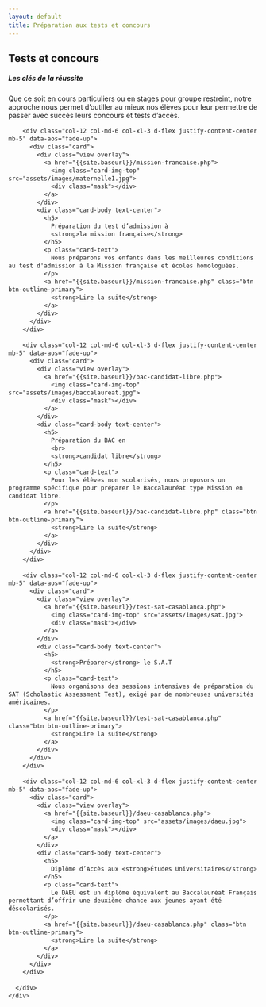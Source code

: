 ```yaml
---
layout: default
title: Préparation aux tests et concours
---
```

<main id="nos-metiers" class="tests-et-concours animated fadeIn">

  <section class="container mt-4 mt-sm-5 pt-5 pb-4 pb-sm-5">
    <div class="mt-4">
      <h1 class="font-weight-normal">
        <strong>Tests et concours</strong>
      </h1>
    </div>
    <h5 class="pb-3 pb-sm-4"><strong>Les clés de la réussite</strong></h5>
    <p>
      Que ce soit en cours particuliers ou en stages pour groupe restreint, notre approche nous permet d’outiller au mieux nos élèves pour leur permettre de passer avec succès leurs concours et tests d’accès.
    </p>
  </section>

  <section class="blue-grey lighten-5 pt-5 pb-2">
    <div class="container">
      <div class="row">

        <div class="col-12 col-md-6 col-xl-3 d-flex justify-content-center mb-5" data-aos="fade-up">
          <div class="card">
            <div class="view overlay">
              <a href="{{site.baseurl}}/mission-francaise.php">
                <img class="card-img-top" src="assets/images/maternelle1.jpg">
                <div class="mask"></div>
              </a>
            </div>
            <div class="card-body text-center">
              <h5>
                Préparation du test d’admission à
                <strong>la mission française</strong>
              </h5>
              <p class="card-text">
                Nous préparons vos enfants dans les meilleures conditions au test d'admission à la Mission française et écoles homologuées.
              </p>
              <a href="{{site.baseurl}}/mission-francaise.php" class="btn btn-outline-primary">
                <strong>Lire la suite</strong>
              </a>
            </div>
          </div>
        </div>

        <div class="col-12 col-md-6 col-xl-3 d-flex justify-content-center mb-5" data-aos="fade-up">
          <div class="card">
            <div class="view overlay">
              <a href="{{site.baseurl}}/bac-candidat-libre.php">
                <img class="card-img-top" src="assets/images/baccalaureat.jpg">
                <div class="mask"></div>
              </a>
            </div>
            <div class="card-body text-center">
              <h5>
                Préparation du BAC en
                <br>
                <strong>candidat libre</strong>
              </h5>
              <p class="card-text">
                Pour les élèves non scolarisés, nous proposons un programme spécifique pour préparer le Baccalauréat type Mission en candidat libre.
              </p>
              <a href="{{site.baseurl}}/bac-candidat-libre.php" class="btn btn-outline-primary">
                <strong>Lire la suite</strong>
              </a>
            </div>
          </div>
        </div>

        <div class="col-12 col-md-6 col-xl-3 d-flex justify-content-center mb-5" data-aos="fade-up">
          <div class="card">
            <div class="view overlay">
              <a href="{{site.baseurl}}/test-sat-casablanca.php">
                <img class="card-img-top" src="assets/images/sat.jpg">
                <div class="mask"></div>
              </a>
            </div>
            <div class="card-body text-center">
              <h5>
                <strong>Préparer</strong> le S.A.T
              </h5>
              <p class="card-text">
                Nous organisons des sessions intensives de préparation du SAT (Scholastic Assessment Test), exigé par de nombreuses universités américaines.
              </p>
              <a href="{{site.baseurl}}/test-sat-casablanca.php" class="btn btn-outline-primary">
                <strong>Lire la suite</strong>
              </a>
            </div>
          </div>
        </div>

        <div class="col-12 col-md-6 col-xl-3 d-flex justify-content-center mb-5" data-aos="fade-up">
          <div class="card">
            <div class="view overlay">
              <a href="{{site.baseurl}}/daeu-casablanca.php">
                <img class="card-img-top" src="assets/images/daeu.jpg">
                <div class="mask"></div>
              </a>
            </div>
            <div class="card-body text-center">
              <h5>
                Diplôme d’Accès aux <strong>Études Universitaires</strong>
              </h5>
              <p class="card-text">
                Le DAEU est un diplôme équivalent au Baccalauréat Français permettant d’offrir une deuxième chance aux jeunes ayant été déscolarisés.
              </p>
              <a href="{{site.baseurl}}/daeu-casablanca.php" class="btn btn-outline-primary">
                <strong>Lire la suite</strong>
              </a>
            </div>
          </div>
        </div>

      </div>
    </div>
  </section>

</main>
